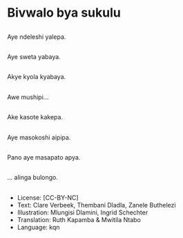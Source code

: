 # Bivwalo bya sukulu

##
Aye ndeleshi yalepa.

##
Aye sweta yabaya.

##
Akye kyola kyabaya.

##
Awe mushipi...

##
Ake kasote kakepa.

##
Aye masokoshi aipipa.

##
Pano aye masapato apya.

##
... alinga bulongo.

##
* License: [CC-BY-NC]
* Text: Clare Verbeek, Thembani Dladla, Zanele Buthelezi
* Illustration: Mlungisi Dlamini, Ingrid Schechter
* Translation: Ruth Kapamba & Mwitila Ntabo
* Language: kqn
